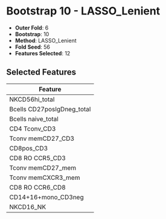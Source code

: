 # Bootstrap 10 - LASSO_Lenient

- **Outer Fold**: 6
- **Bootstrap**: 10
- **Method**: LASSO_Lenient
- **Fold Seed**: 56
- **Features Selected**: 12

## Selected Features

| Feature |
|---------|
| NKCD56hi_total |
| Bcells CD27posIgDneg_total |
| Bcells naive_total |
| CD4 Tconv_CD3 |
| Tconv memCD27_CD3 |
| CD8pos_CD3 |
| CD8 RO CCR5_CD3 |
| Tconv memCD27_mem |
| Tconv memCXCR3_mem |
| CD8 RO CCR6_CD8 |
| CD14+16+mono_CD3neg |
| NKCD16_NK |
